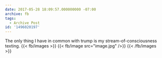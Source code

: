 ```yaml
---
date: 2017-05-28 18:09:57.000000000 -07:00
archive: fb
tags: 
  - Archive Post
id: '1496020197'
---
```


The only thing I have in common with trump is my stream-of-consciousness texting.
{{< fb/images >}}
{{< fb/image src="image.jpg" />}}
{{< /fb/images >}}
